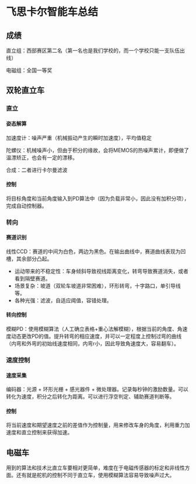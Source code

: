 # 飞思卡尔智能车总结

## 成绩

直立组：西部赛区第二名（第一名也是我们学校的，而一个学校只能一支队伍出线）

电磁组：全国一等奖



## 双轮直立车

### 直立

#### 姿态解算

加速度计：噪声严重（机械振动产生的瞬时加速度），平均值稳定

陀螺仪：机械噪声小，但由于积分的缘故，会将MEMOS的热噪声累计，即便做了温漂矫正，也会有一定的漂移。

合成：二者进行卡尔曼滤波

#### 控制

将目标角度和当前角度输入到PD算法中（因为负载非常小，因此没有加积分项），完成自动控制器。



### 转向

#### 赛道识别

线性CCD：赛道的中间为白色，两边为黑色。在输出曲线中，赛道曲线表现为凹槽，其余部分凸起。

+ 运动带来的不稳定性：车身倾斜导致视线距离变化，转弯导致赛道消失，或者看到隔壁赛道。
+ 场景复杂：坡道（双轮车坡道非常困难），环形转弯，十字路口，单引导线等。
+ 各种光强：滤波，自适应阈值，容错处理。



#### 转向控制

模糊PD：使用模糊算法（人工确立表格+重心法解模糊），根据当前的角度、角速度动态更改PD的值。提升转弯的相应速度，并可以一定程度上控制过弯的曲线（内弯和外弯的初始线速度相同，内弯r小，因此导致角速度大，容易翻车）。



### 速度控制

#### 速度采集

编码器：光源 + 环形光栅 + 感光器件 + 微处理器。记录每秒钟的激励数量。可以转化为速度，积分之后转化为距离。可以进行浮空判定、辅助赛道判断等。

#### 控制

将当前速度和期望速度之前的差值作为控制量，用来修改车身的角度，利用重力加速度和直立控制来获得加速。



## 电磁车

用到的算法和技术比直立车要相对更简单，难度在于电磁传感器的标定和非线性方面。还有就是舵机的控制不同于直立车，使用模糊算法容易导致噪声过大。